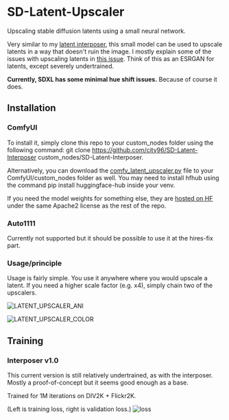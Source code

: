 # SD-Latent-Upscaler
Upscaling stable diffusion latents using a small neural network.

Very similar to my [latent interposer](https://github.com/city96/SD-Latent-Interposer/tree/main), this small model can be used to upscale latents in a way that doesn't ruin the image. I mostly explain some of the issues with upscaling latents in [this issue](https://github.com/city96/SD-Advanced-Noise/issues/1#issuecomment-1678193121). Think of this as an ESRGAN for latents, except severely undertrained.

**Currently, SDXL has some minimal hue shift issues.** Because of course it does.

## Installation

### ComfyUI

To install it, simply clone this repo to your custom_nodes folder using the following command: git clone https://github.com/city96/SD-Latent-Interposer custom_nodes/SD-Latent-Interposer.

Alternatively, you can download the [comfy_latent_upscaler.py](https://github.com/city96/SD-Latent-Upscaler/blob/main/comfy_latent_upscaler.py) file to your ComfyUI/custom_nodes folder as well. You may need to install hfhub using the command pip install huggingface-hub inside your venv.

If you need the model weights for something else, they are [hosted on HF](https://huggingface.co/city96/SD-Latent-Upscaler/tree/main) under the same Apache2 license as the rest of the repo.

### Auto1111

Currently not supported but it should be possible to use it at the hires-fix part.

### Usage/principle

Usage is fairly simple. You use it anywhere where you would upscale a latent. If you need a higher scale factor (e.g. x4), simply chain two of the upscalers.

![LATENT_UPSCALER_ANI](https://github.com/city96/SD-Latent-Upscaler/assets/125218114/dc187631-fd94-445e-9f20-a5741091bb0e)

![LATENT_UPSCALER_COLOR](https://github.com/city96/SD-Latent-Upscaler/assets/125218114/ec6997ce-664b-4956-a947-503b8b591f73)

## Training

### Interposer v1.0 

This current version is still relatively undertrained, as with the interposer. Mostly a proof-of-concept but it seems good enough as a base.

Trained for 1M iterations on DIV2K + Flickr2K.

(Left is training loss, right is validation loss.)
![loss](https://github.com/city96/SD-Latent-Upscaler/assets/125218114/edbc30b4-56b4-4b74-8c0b-3ab35916e963)
